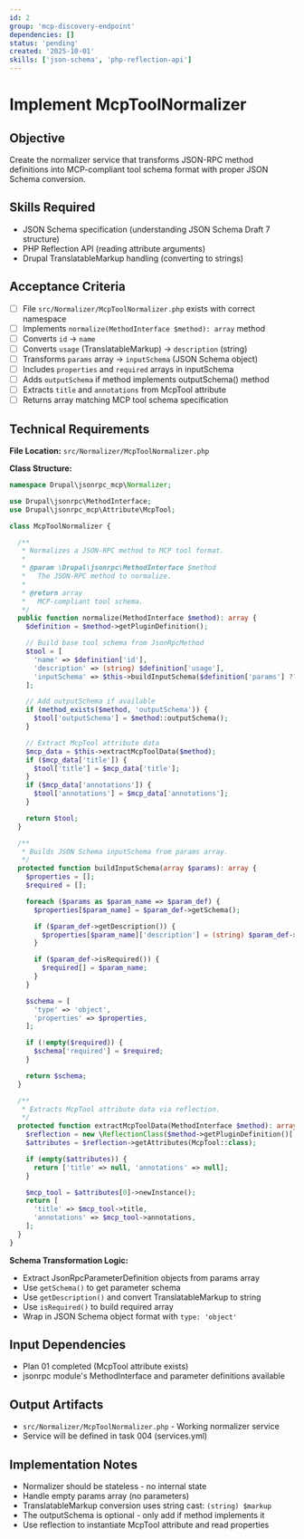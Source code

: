 ```yaml
---
id: 2
group: 'mcp-discovery-endpoint'
dependencies: []
status: 'pending'
created: '2025-10-01'
skills: ['json-schema', 'php-reflection-api']
---
```


# Implement McpToolNormalizer

## Objective

Create the normalizer service that transforms JSON-RPC method definitions into MCP-compliant tool schema format with proper JSON Schema conversion.

## Skills Required

- JSON Schema specification (understanding JSON Schema Draft 7 structure)
- PHP Reflection API (reading attribute arguments)
- Drupal TranslatableMarkup handling (converting to strings)

## Acceptance Criteria

- [ ] File `src/Normalizer/McpToolNormalizer.php` exists with correct namespace
- [ ] Implements `normalize(MethodInterface $method): array` method
- [ ] Converts `id` → `name`
- [ ] Converts `usage` (TranslatableMarkup) → `description` (string)
- [ ] Transforms `params` array → `inputSchema` (JSON Schema object)
- [ ] Includes `properties` and `required` arrays in inputSchema
- [ ] Adds `outputSchema` if method implements outputSchema() method
- [ ] Extracts `title` and `annotations` from McpTool attribute
- [ ] Returns array matching MCP tool schema specification

## Technical Requirements

**File Location:** `src/Normalizer/McpToolNormalizer.php`

**Class Structure:**

```php
namespace Drupal\jsonrpc_mcp\Normalizer;

use Drupal\jsonrpc\MethodInterface;
use Drupal\jsonrpc_mcp\Attribute\McpTool;

class McpToolNormalizer {

  /**
   * Normalizes a JSON-RPC method to MCP tool format.
   *
   * @param \Drupal\jsonrpc\MethodInterface $method
   *   The JSON-RPC method to normalize.
   *
   * @return array
   *   MCP-compliant tool schema.
   */
  public function normalize(MethodInterface $method): array {
    $definition = $method->getPluginDefinition();

    // Build base tool schema from JsonRpcMethod
    $tool = [
      'name' => $definition['id'],
      'description' => (string) $definition['usage'],
      'inputSchema' => $this->buildInputSchema($definition['params'] ?? []),
    ];

    // Add outputSchema if available
    if (method_exists($method, 'outputSchema')) {
      $tool['outputSchema'] = $method::outputSchema();
    }

    // Extract McpTool attribute data
    $mcp_data = $this->extractMcpToolData($method);
    if ($mcp_data['title']) {
      $tool['title'] = $mcp_data['title'];
    }
    if ($mcp_data['annotations']) {
      $tool['annotations'] = $mcp_data['annotations'];
    }

    return $tool;
  }

  /**
   * Builds JSON Schema inputSchema from params array.
   */
  protected function buildInputSchema(array $params): array {
    $properties = [];
    $required = [];

    foreach ($params as $param_name => $param_def) {
      $properties[$param_name] = $param_def->getSchema();

      if ($param_def->getDescription()) {
        $properties[$param_name]['description'] = (string) $param_def->getDescription();
      }

      if ($param_def->isRequired()) {
        $required[] = $param_name;
      }
    }

    $schema = [
      'type' => 'object',
      'properties' => $properties,
    ];

    if (!empty($required)) {
      $schema['required'] = $required;
    }

    return $schema;
  }

  /**
   * Extracts McpTool attribute data via reflection.
   */
  protected function extractMcpToolData(MethodInterface $method): array {
    $reflection = new \ReflectionClass($method->getPluginDefinition()['class']);
    $attributes = $reflection->getAttributes(McpTool::class);

    if (empty($attributes)) {
      return ['title' => null, 'annotations' => null];
    }

    $mcp_tool = $attributes[0]->newInstance();
    return [
      'title' => $mcp_tool->title,
      'annotations' => $mcp_tool->annotations,
    ];
  }
}
```

**Schema Transformation Logic:**

- Extract JsonRpcParameterDefinition objects from params array
- Use `getSchema()` to get parameter schema
- Use `getDescription()` and convert TranslatableMarkup to string
- Use `isRequired()` to build required array
- Wrap in JSON Schema object format with `type: 'object'`

## Input Dependencies

- Plan 01 completed (McpTool attribute exists)
- jsonrpc module's MethodInterface and parameter definitions available

## Output Artifacts

- `src/Normalizer/McpToolNormalizer.php` - Working normalizer service
- Service will be defined in task 004 (services.yml)

## Implementation Notes

- Normalizer should be stateless - no internal state
- Handle empty params array (no parameters)
- TranslatableMarkup conversion uses string cast: `(string) $markup`
- The outputSchema is optional - only add if method implements it
- Use reflection to instantiate McpTool attribute and read properties
